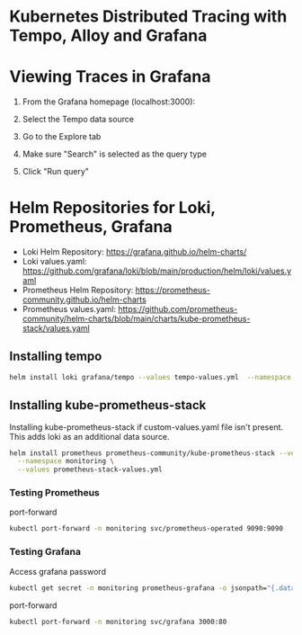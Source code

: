 # Kubernetes Distributed Tracing with Tempo, Alloy and Grafana

# Viewing Traces in Grafana

1. From the Grafana homepage (localhost:3000):

2. Select the Tempo data source

3. Go to the Explore tab

4. Make sure "Search" is selected as the query type

5. Click "Run query"

# Helm Repositories for Loki, Prometheus, Grafana

- Loki Helm Repository: https://grafana.github.io/helm-charts/
- Loki values.yaml: https://github.com/grafana/loki/blob/main/production/helm/loki/values.yaml
- Prometheus Helm Repository: https://prometheus-community.github.io/helm-charts
- Prometheus values.yaml: https://github.com/prometheus-community/helm-charts/blob/main/charts/kube-prometheus-stack/values.yaml

## Installing tempo

```bash
helm install loki grafana/tempo --values tempo-values.yml  --namespace monitoring

```

## Installing kube-prometheus-stack

Installing kube-prometheus-stack if custom-values.yaml file isn't present. This adds loki as an additional data source.

```bash
helm install prometheus prometheus-community/kube-prometheus-stack --version 45.7.1 \
  --namespace monitoring \
  --values prometheus-stack-values.yml
```

### Testing Prometheus

port-forward

```bash
kubectl port-forward -n monitoring svc/prometheus-operated 9090:9090
```

### Testing Grafana

Access grafana password

```bash
kubectl get secret -n monitoring prometheus-grafana -o jsonpath="{.data.admin-password}" | base64 --decode
```

port-forward

```bash
kubectl port-forward -n monitoring svc/grafana 3000:80
```
